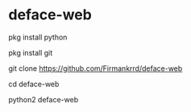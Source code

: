 # deface-web

pkg install python

pkg install git

git clone
https://github.com/Firmankrrd/deface-web

cd deface-web

python2 deface-web
